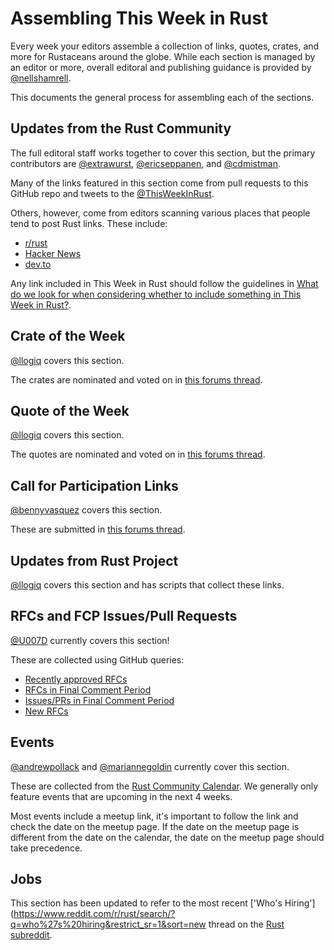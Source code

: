 # Assembling This Week in Rust

Every week your editors assemble a collection of links, quotes, crates, and more for Rustaceans around the globe. While each section is managed by an editor or more, overall editoral and publishing guidance is provided by [@nellshamrell](https://github.com/nellshamrell). 

This documents the general process for assembling each of the sections.

## Updates from the Rust Community

The full editoral staff works together to cover this section, but the primary contributors are [@extrawurst](https://github.com/extrawurst), [@ericseppanen](https://github.com/ericseppanen), and [@cdmistman](https://github.com/cdmistman). 

Many of the links featured in this section come from pull requests to this GitHub repo and tweets to the [@ThisWeekInRust](https://twitter.com/ThisWeekInRust).

Others, however, come from editors scanning various places that people tend to post Rust links. These include:

* [r/rust](https://www.reddit.com/r/rust/)
* [Hacker News](https://news.ycombinator.com/)
* [dev.to](https://dev.to/)

Any link included in This Week in Rust should follow the guidelines in [What do we look for when considering whether to include something in This Week in Rust?](https://github.com/rust-lang/this-week-in-rust#what-do-we-look-for-when-considering-whether-to-include-something-in-this-week-in-rust).

## Crate of the Week

[@llogiq](https://github.com/llogiq) covers this section.

The crates are nominated and voted on in [this forums thread](https://users.rust-lang.org/t/crate-of-the-week/2704/784).

## Quote of the Week

[@llogiq](https://github.com/llogiq) covers this section.

The quotes are nominated and voted on in [this forums thread](https://users.rust-lang.org/t/twir-quote-of-the-week/328).

## Call for Participation Links

[@bennyvasquez](https://github.com/bennyvasquez) covers this section.

These are submitted in [this forums thread](https://users.rust-lang.org/t/twir-call-for-participation/4821).

## Updates from Rust Project

[@llogiq](https://github.com/llogiq) covers this section and has scripts that collect these links.

## RFCs and FCP Issues/Pull Requests

[@U007D](https://github.com/U007D) currently covers this section!

These are collected using GitHub queries:
* [Recently approved RFCs](https://github.com/rust-lang/rfcs/commits/master)
* [RFCs in Final Comment Period](https://github.com/rust-lang/rfcs/labels/final-comment-period)
* [Issues/PRs in Final Comment Period](https://github.com/rust-lang/rust/labels/final-comment-period)
* [New RFCs](https://github.com/rust-lang/rfcs/pulls)

## Events

[@andrewpollack](https://github.com/andrewpollack) and [@mariannegoldin](https://github.com/mariannegoldin) currently cover this section.

These are collected from the [Rust Community Calendar](https://calendar.google.com/calendar/u/0/embed?src=apd9vmbc22egenmtu5l6c5jbfc@group.calendar.google.com). We generally only feature events that are upcoming in the next 4 weeks.

Most events include a meetup link, it's important to follow the link and check the date on the meetup page. If the date on the meetup page is different from the date on the calendar, the date on the meetup page should take precedence.

## Jobs

This section has been updated to refer to the most recent ['Who's Hiring'](https://www.reddit.com/r/rust/search/?q=who%27s%20hiring&restrict_sr=1&sort=new thread on the [Rust subreddit](https://www.reddit.com/r/rust/). 